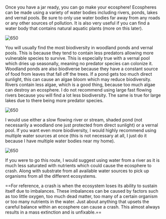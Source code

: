 Once you have a jar ready, you can go make your ecosphere! Ecospheres can be made using a variety of water bodies including rivers, ponds, lakes and vernal pools. Be sure to only use water bodies far away from any roads or any other sources of pollution. It is also very useful if you can find a water body that contains natural aquatic plants (more on this later).

![650](1b782da99213e3c8f4b129649a2f7a34.png)

You will usually find the most biodiversity in woodland ponds and vernal pools. This is because they tend to contain less predators allowing more vulnerable species to survive. This is especially true with a vernal pool which dries up seasonally, meaning no predator species can colonize it. Woodland ponds are also biodiverse because they have a constant source of food from leaves that fall off the trees. If a pond gets too much direct sunlight, this can cause an algae bloom which may reduce biodiversity. Rivers contain less algae, which is a good thing, because too much algae can destroy an ecosphere. I do not recommend using large fast flowing rivers because you will find a lot less biodiversity. The same is true for large lakes due to there being more predator species.

![650](00ed7ceafdba5d8dfbed748613b189e0.png)

I would use either a slow flowing river or stream, shaded pond (not necessarily a woodland one just protected from direct sunlight) or a vernal pool. If you want even more biodiversity, I would highly recommend using multiple water sources at once (this is not necessary at all, I just do it because I have multiple water bodies near my home).

![650](17a7475036717f902933fa7ecddd2da1.png)

If you were to go this route, I would suggest using water from a river as it is much less saturated with nutrients which could cause the ecosphere to crash. Along with substrate from all available water sources to pick up organisms from all the different ecosystems.

==For reference, a crash is when the ecosystem loses its ability to sustain itself due to imbalances. These imbalances can be caused by factors such as too little oxygen, too much dead matter, too many of a certain organism or too many nutrients in the water. Just about anything that upsets the careful balance within an ecosphere can cause a crash. This almost always results in a mass extinction and is unfixable.==